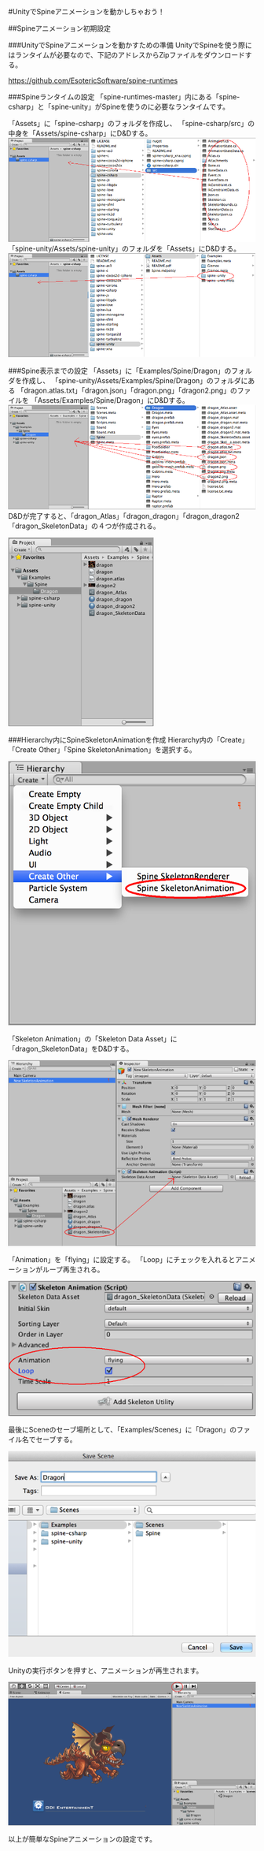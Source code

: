 #UnityでSpineアニメーションを動かしちゃおう！



##Spineアニメーション初期設定

###UnityでSpineアニメーションを動かすための準備
UnityでSpineを使う際にはランタイムが必要なので、下記のアドレスからZipファイルをダウンロードする。

https://github.com/EsotericSoftware/spine-runtimes

###Spineランタイムの設定
「spine-runtimes-master」内にある「spine-csharp」と「spine-unity」がSpineを使うのに必要なランタイムです。

「Assets」に「spine-csharp」のフォルダを作成し、
「spine-csharp/src」の中身を「Assets/spine-csharp」にD&Dする。
![spine-csharp](spine-csharp.png)
「spine-unity/Assets/spine-unity」のフォルダを「Assets」にD&Dする。
![spine-unity](spine-unity.png)

###Spine表示までの設定
「Assets」に「Examples/Spine/Dragon」のフォルダを作成し、
「spine-unity/Assets/Examples/Spine/Dragon」のフォルダにある
「dragon.atlas.txt」「dragon.json」「dragon.png」「dragon2.png」のファイルを
「Assets/Examples/Spine/Dragon」にD&Dする。
![spine-dragon](spine-dragon.png)
D&Dが完了すると、「dragon_Atlas」「dragon_dragon」「dragon_dragon2「dragon_SkeletonData」の４つが作成される。

![dragon](dragon.png)

###Hierarchy内にSpineSkeletonAnimationを作成
Hierarchy内の「Create」「Create Other」「Spine SkeletonAnimation」を選択する。

![SpineSkeletonAnimation](SpineSkeletonAnimation.png)

「Skeleton Animation」の「Skeleton Data Asset」に「dragon_SkeletonData」をD&Dする。

![SkeletonData](SkeletonData.png)

「Animation」を「flying」に設定する。
「Loop」にチェックを入れるとアニメーションがループ再生される。

![Animation](Animation.png)

最後にSceneのセーブ場所として、「Examples/Scenes」に「Dragon」のファイル名でセーブする。

![SaveScenes](SaveScenes.png)

Unityの実行ボタンを押すと、アニメーションが再生されます。

![Run](Run.png)

以上が簡単なSpineアニメーションの設定です。


